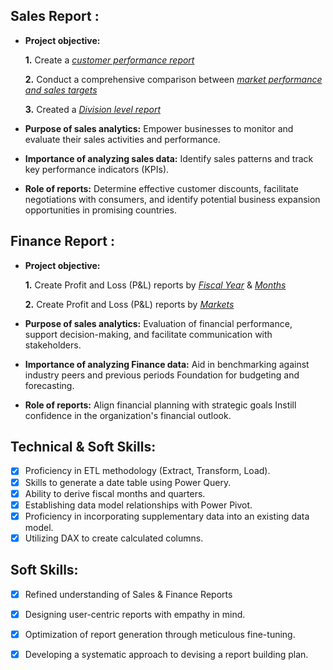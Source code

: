 ## Sales Report :


- **Project objective:** 

    **1.** Create a _[customer performance report](https://github.com/KKVM7/Sales-Analytics/blob/main/Customer%20Net%20Sales%20-%20India%20region.pdf)_
  
  **2.** Conduct a comprehensive comparison between _[market performance and sales targets](https://github.com/KKVM7/Sales-Analytics/blob/main/Market%20Sales%20performance.pdf)_

  **3.** Created a _[Division level report](https://github.com/KKVM7/Sales_and_Financial-Analytics/blob/main/Division%20level%20Sales%20report.pdf)_

-  **Purpose of sales analytics:** Empower businesses to monitor and evaluate their sales activities and performance.

-  **Importance of analyzing sales data:** Identify sales patterns and track key performance indicators (KPIs).

-  **Role of reports:** Determine effective customer discounts, facilitate negotiations with consumers, and identify potential business expansion opportunities in promising countries.

## Finance Report :

- **Project objective:** 

    **1.** Create Profit and Loss (P&L) reports by _[Fiscal Year](https://github.com/KKVM7/Sales_and_Financial-Analytics/blob/main/P%26L%20of%20Fiscal%20Year.pdf)_ & _[Months](https://github.com/KKVM7/Sales_and_Financial-Analytics/blob/main/P%26L%20Month%20Wise.pdf)_

  **2.** Create Profit and Loss (P&L) reports by _[Markets](https://github.com/KKVM7/Sales_and_Financial-Analytics/blob/main/P%26L%20Statement%20by%20Markets.pdf)_

- **Purpose of sales analytics:** Evaluation of financial performance, support decision-making, and facilitate communication with stakeholders.

- **Importance of analyzing Finance data:** Aid in benchmarking against industry peers and previous periods Foundation for budgeting and forecasting.

- **Role of reports:** Align financial planning with strategic goals Instill confidence in the organization's financial outlook.


## Technical & Soft Skills:
- [x]	Proficiency in ETL methodology (Extract, Transform, Load).
- [x]	Skills to generate a date table using Power Query.
- [x]	Ability to derive fiscal months and quarters.
- [x]	Establishing data model relationships with Power Pivot.
- [x]	Proficiency in incorporating supplementary data into an existing data model.
- [x]	Utilizing DAX to create calculated columns.

## Soft Skills:
- [x]	Refined understanding of Sales & Finance Reports
- [x]	Designing user-centric reports with empathy in mind.
- [x]	Optimization of report generation through meticulous fine-tuning.
- [x]	Developing a systematic approach to devising a report building plan.

  




